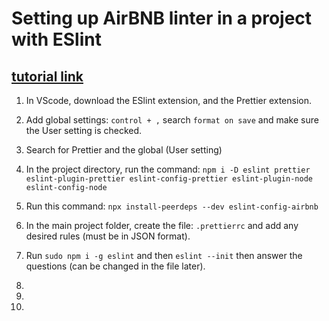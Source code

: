 # Setting up AirBNB linter in a project with ESlint

## [tutorial link](https://www.youtube.com/watch?v=SydnKbGc7W8)

1. In VScode, download the ESlint extension, and the Prettier extension.
2. Add global settings: `control + ,` search `format on save` and make sure the User setting is checked.  
3. Search for Prettier and the global (User setting) 
4. In the project directory, run the command: 
   `npm i -D eslint prettier eslint-plugin-prettier eslint-config-prettier eslint-plugin-node eslint-config-node`
   
5. Run this command: `npx install-peerdeps --dev eslint-config-airbnb`
6. In the main project folder, create the file: `.prettierrc` and add any desired rules (must be in JSON format).
7. Run `sudo npm i -g eslint` and then `eslint --init` then answer the questions (can be changed in the file later).
8. 
9. 
10. 

